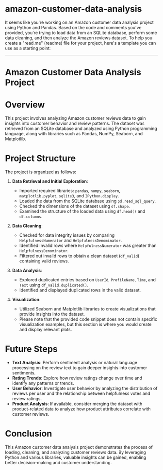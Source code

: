 # amazon-customer-data-analysis
It seems like you're working on an Amazon customer data analysis project using Python and Pandas. Based on the code and comments you've provided, you're trying to load data from an SQLite database, perform some data cleaning, and then analyze the Amazon reviews dataset. To help you create a "read.me" (readme) file for your project, here's a template you can use as a starting point:

---

# Amazon Customer Data Analysis Project

# Overview

This project involves analyzing Amazon customer reviews data to gain insights into customer behavior and review patterns.
The dataset was retrieved from an SQLite database and analyzed using Python programming language, along with libraries such as Pandas, NumPy, Seaborn, and Matplotlib.

# Project Structure

The project is organized as follows:

1. **Data Retrieval and Initial Exploration**:
   - Imported required libraries: `pandas`, `numpy`, `seaborn`, `matplotlib.pyplot`, `sqlite3`, and `IPython.display`.
   - Loaded the data from the SQLite database using `pd.read_sql_query`.
   - Checked the dimensions of the dataset using `df.shape`.
   - Examined the structure of the loaded data using `df.head()` and `df.columns`.

2. **Data Cleaning**:
   - Checked for data integrity issues by comparing `HelpfulnessNumerator` and `HelpfulnessDenominator`.
   - Identified invalid rows where `HelpfulnessNumerator` was greater than `HelpfulnessDenominator`.
   - Filtered out invalid rows to obtain a clean dataset (`df_valid`) containing valid reviews.

3. **Data Analysis**:
   - Explored duplicated entries based on `UserId`, `ProfileName`, `Time`, and `Text` using `df_valid.duplicated()`.
   - Identified and displayed duplicated rows in the valid dataset.

4. **Visualization**:
   - Utilized Seaborn and Matplotlib libraries to create visualizations that provide insights into the dataset.
   - Please note that the provided code snippet does not contain specific visualization examples, but this section is where you would create and display relevant plots.

# Future Steps

- **Text Analysis**: Perform sentiment analysis or natural language processing on the review text to gain deeper insights into customer sentiments.
- **Rating Trends**: Explore how review ratings change over time and identify any patterns or trends.
- **User Behavior**: Investigate user behavior by analyzing the distribution of reviews per user and the relationship between helpfulness votes and review ratings.
- **Product Analysis**: If available, consider merging the dataset with product-related data to analyze how product attributes correlate with customer reviews.

# Conclusion

This Amazon customer data analysis project demonstrates the process of loading, cleaning, and analyzing customer reviews data.
By leveraging Python and various libraries, valuable insights can be gained, enabling better decision-making and customer understanding.



